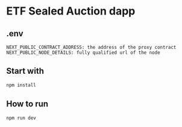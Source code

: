 # ETF Sealed Auction dapp

## .env
```
NEXT_PUBLIC_CONTRACT_ADDRESS: the address of the proxy contract
NEXT_PUBLIC_NODE_DETAILS: fully qualified url of the node
```
## Start with
```bash
npm install
```
## How to run
```bash
npm run dev
```